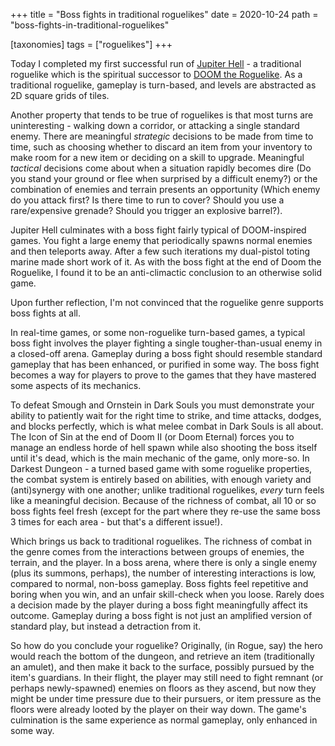 +++
title = "Boss fights in traditional roguelikes"
date = 2020-10-24
path = "boss-fights-in-traditional-roguelikes"

[taxonomies]
tags = ["roguelikes"]
+++

Today I completed my first successful run of [Jupiter Hell](https://jupiterhell.com/) -
a traditional roguelike which is the spiritual successor to [DOOM the Roguelike](https://drl.chaosforge.org/).
As a traditional roguelike, gameplay is turn-based, and levels are abstracted as 2D square grids of tiles.

Another property that tends to be true of roguelikes is that most turns are uninteresting - walking down a corridor,
or attacking a single standard enemy. There are meaningful _strategic_ decisions to be made from time to time,
such as choosing whether to discard an item from your inventory to make room for a new item or deciding on a skill
to upgrade. Meaningful _tactical_ decisions come about when a situation rapidly becomes dire (Do you stand your ground or flee
when surprised by a difficult enemy?) or the combination of enemies and terrain presents an opportunity (Which enemy do you
attack first? Is there time to run to cover? Should you use a rare/expensive grenade? Should you trigger an explosive barrel?).

Jupiter Hell culminates with a boss fight fairly typical of DOOM-inspired games.
You fight a large enemy that periodically spawns normal enemies and then teleports away.
After a few such iterations my dual-pistol toting marine made short work of it.
As with the boss fight at the end of Doom the Roguelike, I found it to be an anti-climactic
conclusion to an otherwise solid game.

Upon further reflection, I'm not convinced that the roguelike genre supports boss fights at all.

<!-- more -->

In real-time games, or some non-roguelike turn-based games, a typical boss fight
involves the player fighting a single tougher-than-usual enemy in a closed-off arena.
Gameplay during a boss fight should resemble standard gameplay that has been enhanced, or purified in some way.
The boss fight becomes a way for players to prove to the games that they have mastered some aspects of its mechanics.

To defeat Smough and Ornstein
in Dark Souls you must demonstrate your ability to patiently wait for the right time to strike,
and time attacks, dodges, and blocks perfectly, which is what melee combat in Dark Souls is all about.
The Icon of Sin at the end of Doom II (or Doom Eternal) forces you to manage an endless horde of
hell spawn while also shooting the boss itself until it's dead, which is the main mechanic of the
game, only more-so.
In Darkest Dungeon - a turned based game with some roguelike properties, the combat system is entirely based on
abilities, with enough variety and (anti)synergy with one another; unlike traditional roguelikes, _every_ turn
feels like a meaningful decision.
Because of the richness of combat, all 10 or so boss fights feel fresh (except for the part where they re-use
the same boss 3 times for each area - but that's a different issue!).

Which brings us back to traditional roguelikes. The richness of combat in the genre comes from the interactions
between groups of enemies, the terrain, and the player. In a boss arena, where there is only a single enemy (plus
its summons, perhaps), the number of interesting interactions is low, compared to normal, non-boss gameplay.
Boss fights feel repetitive and boring when you win, and an unfair skill-check when you loose.
Rarely does a decision made by the player during a boss fight meaningfully affect its outcome.
Gameplay during a boss fight is not just an amplified version of standard play, but instead a detraction from it.

So how do you conclude your roguelike? Originally, (in Rogue, say) the hero would reach the bottom of the dungeon, and retrieve
an item (traditionally an amulet), and then make it back to the surface, possibly pursued by the item's
guardians. In their flight, the player may still need to fight remnant (or perhaps newly-spawned) enemies on
floors as they ascend, but now they might be under time pressure due to their pursuers, or item pressure as
the floors were already looted by the player on their way down. The game's culmination is the same experience
as normal gameplay, only enhanced in some way.
